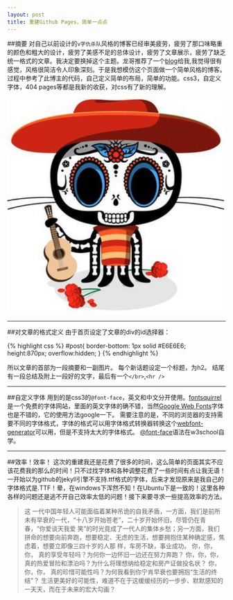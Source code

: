 ```yaml
---
layout: post
title: 重建Github Pages，简单一点点
---
```


##摘要
对自己以前设计的`v字仇杀队`风格的博客已经审美疲劳，疲劳了那口味略重的颜色和粗大的设计，疲劳了美感不足的总体设计，疲劳了文章展示，疲劳了缺乏统一格式的文章。我决定要换掉这个主题。龙哥推荐了一个[blog][1]给我,我觉得很有感觉，风格很简洁令人印象深刻。于是我想模仿这个页面做一个简单风格的博客。过程中参考了此博主的代码，自己定义简单的布局，简单的功能。css3，自定义字体，404 pages等都是我新的收获，对css有了新的理解。


<img src = "/assets/image/2013-2-28-logo.jpg" width = "500px" height = "500px">

***
##对文章的格式定义
由于首页设定了文章的div的id选择器：

{% highlight css %}
#post{
	border-bottom: 1px solid #E6E6E6;
	height:870px;
	overflow:hidden;
}
{% endhighlight %}

所以文章的首部为一段摘要和一副图片。
每个新话题设定一个标题，为h2。
结尾有一段总结及附上一段好的文字，最后有一个`</br>`,`<hr />`




***
##自定义字体
用到的是css3的`@font-face`，英文和中文分开使用。[fontsquirrel][2]是一个免费的字体网站，里面的英文字体的确不错，当然[Google Web Fonts][3]字体也是不错的，它的使用方法google一下。
需要注意的是，不同的浏览器的支持需要不同的字体格式，字体的格式可以用字体格式转换器转换这个[webfont-generator][4]可以用，但是不支持太大的字体格式。
[@font-face][5]语法在w3school自学。


***
##效率！效率！
这次的重建我还是花费了很多的时间，这么简单的页面其实不应该花费我的那么的时间！只不过找字体和各种调整花费了一些时间有点让我无语！一开始以为github的jekyll引擎不支持.ttf格式的字体，后来才发现原来是我自己的字体格式是.TTF！晕，在windows下浑然不知！在Ubuntu下是一致的！这里各种各样的问题还是逃不开自己效率太低的问题！接下来要寻求一些提高效率的方法。

>这 一代中国年轻人可能面临着某种吊诡的自我矛盾，一方面，我们是前所未有早衰的一代，“十八岁开始苍老”，二十岁开始怀旧，尽管仍在青春，“你爱谈天我爱 笑”的时光竟成了一代人的集体乡愁；另一方面，我们拼命的想要向前奔跑，想要稳定、无虑的生活，想要拥抱住某种确定感，焦虑着，想要立即像三四十岁的人那 样，车房不缺，事业成功。 
>你，你，你， 
>真的享受年轻吗？为何你一边怀旧一边还在努力奔跑？ 
>你，你，你， 
>真的热爱冒险和漂泊吗？为什么将理想纳给稳定和房产证做投名状？ 
>你，你，你， 
>真的珍惜可能性吗？为何我看到你宁肯早衰也要拥抱“生活的终结”？ 
>生活更美好的可能性，难道不在于这缓缓经历的一步步、默默感知的一天天，而在于未来的宏大勾画？ 


[1]:http://jimeh.me/blog/
[2]:http://www.fontsquirrel.com
[3]:http://www.google.com/webfonts
[4]:http://www.fontsquirrel.com/tools/webfont-generator
[5]:http://www.w3school.com.cn/css3/css3_fonts.asp
